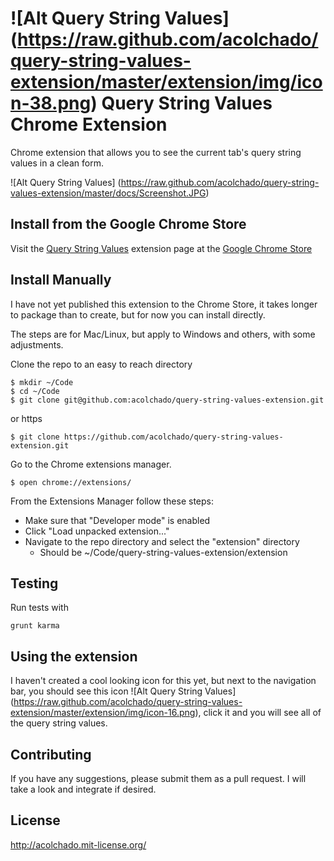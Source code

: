![Alt Query String Values] (https://raw.github.com/acolchado/query-string-values-extension/master/extension/img/icon-38.png) Query String Values Chrome Extension
===

Chrome extension that allows you to see the current tab's query string values in a clean form.

![Alt Query String Values] (https://raw.github.com/acolchado/query-string-values-extension/master/docs/Screenshot.JPG)

## Install from the Google Chrome Store

Visit the [Query String Values] extension page at the [Google Chrome Store]

## Install Manually

I have not yet published this extension to the Chrome Store, it takes longer to package than to create, 
but for now you can install directly. 

The steps are for Mac/Linux, but apply to Windows and others, with some adjustments.

Clone the repo to an easy to reach directory

	$ mkdir ~/Code
	$ cd ~/Code
	$ git clone git@github.com:acolchado/query-string-values-extension.git
  
or https
  
	$ git clone https://github.com/acolchado/query-string-values-extension.git

Go to the Chrome extensions manager.

	$ open chrome://extensions/
  
From the Extensions Manager follow these steps:

* Make sure that "Developer mode" is enabled
* Click "Load unpacked extension..."
* Navigate to the repo directory and select the "extension" directory
  * Should be ~/Code/query-string-values-extension/extension

## Testing
Run tests with 

	grunt karma

## Using the extension

I haven't created a cool looking icon for this yet, but next to the navigation bar, you should see this icon ![Alt Query String Values] (https://raw.github.com/acolchado/query-string-values-extension/master/extension/img/icon-16.png), click it and you will see all of the query string values.

## Contributing

If you have any suggestions, please submit them as a pull request. I will take a look and integrate if desired.

## License

http://acolchado.mit-license.org/


[Google Chrome Store]: https://chrome.google.com/webstore/detail/query-string-values/cjhbheckcgogpgibfjfhkofioikhpgio
[Query String Values]: https://chrome.google.com/webstore/detail/query-string-values/cjhbheckcgogpgibfjfhkofioikhpgio
